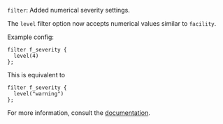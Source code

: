 `filter`: Added numerical severity settings.

The `level` filter option now accepts numerical values similar to `facility`.

Example config:
```
filter f_severity {
  level(4)
};
```
This is equivalent to
```
filter f_severity {
  level("warning")
};
```

For more information, consult the [documentation](https://syslog-ng.github.io/admin-guide/080_Log/030_Filters/005_Filter_functions/004_level_priority.html).
